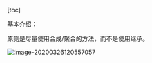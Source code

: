 [toc]

基本介绍：

原则是尽量使用合成/聚合的方法，而不是使用继承。

![image-20200326120557057](https://i.loli.net/2020/03/26/HeCaI7mByNSxXF6.png)